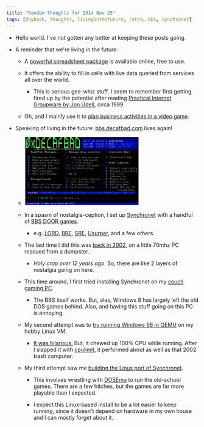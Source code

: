 ```yaml
---
title: "Random thoughts for 2014 Nov 25"
tags: [daybook, thoughts, livinginthefuture, retro, bbs, synchronet]
---
```


* Hello world. I've not gotten any better at keeping these posts going.

* A reminder that we're living in the future: 

  * A [powerful spreadsheet package][docs] is available online, free to use.
  
  * It offers the ability to fill in cells with live data queried from
    services all over the world.

    * This is serious gee-whiz stuff. I seem to remember first getting fired
      up by the potential after reading [Practical Internet Groupware by Jon
      Udell][group], circa 1999.

  * Oh, and I mainly use it to [plan business activities in a video
    game][evesheet].

[docs]: https://docs.google.com/
[group]: http://www.amazon.com/Practical-Internet-Groupware-Jon-Udell/dp/1565925378
[evesheet]: https://www.fuzzwork.co.uk/2013/06/22/importing-price-data-into-spreadsheets/

* Speaking of living in the future: [bbs.decafbad.com][] lives again! 

  * [<img src="/uploads/2014/decafbad-bbs.png" style="width:66%">][bbs.decafbad.com]

  * In a spasm of nostalgia-ception, I set up [Synchronet][] with a handful of
    [BBS DOOR games][door].

    * e.g. [LORD][], [BRE][], [SRE][], [Usurper][], and a few others.

  * The last time I did this was [back in 2002][lastbbs], on a
    little 70mhz PC rescued from a dumpster.

    * *Holy crap over 12 years ago*. So, there are like 2 layers of nostalgia
      going on here.

  * This time around, I first tried installing Synchronet on my
    [couch gaming PC][couchpc].

    * The BBS itself works. But, alas, Windows 8 has
      largely left the old DOS games behind. Also, and having this stuff
      going on this PC is annoying.

  * My second attempt was to [try running Windows 98 in QEMU][win98] on my
    hobby Linux VM.
    
    * [It was hilarious.][winfunny] But, it chewed up 100% CPU
      while running. After I slapped it with [cpulimit][], it performed
      about as well as that 2002 trash computer.

  * My third attempt saw me [building the Linux port of Synchronet][sbbsport].
  
    * This involves wrestling with [DOSEmu][] to run the old-school games.
      There are a few hitches, but the games are far more playable than I
      expected.

    * I expect this Linux-based install to be a lot easier to keep running,
      since it doesn't depend on hardware in my own house and I can mostly
      forget about it.
    
[couchpc]: http://blog.lmorchard.com/2013/02/10/building-my-couch-computing-station/
[cpulimit]: http://cpulimit.sourceforge.net/
[dosemu]: http://wiki.synchro.net/howto:dosemu
[sbbsport]: http://wiki.synchro.net/install:nix
[lastbbs]: http://www.decafbad.com/blog/2002/02/15/ooooai/
[synchronet]: http://synchro.net
[bbs.decafbad.com]: http://bbs.decafbad.com
[door]: http://breakintochat.com/wiki/BBS_door
[lord]: http://breakintochat.com/wiki/Legend_of_the_Red_Dragon
[bre]: http://breakintochat.com/wiki/Barren_Realms_Elite
[sre]: http://breakintochat.com/wiki/Solar_Realms_Elite
[usurper]: http://breakintochat.com/wiki/Usurper
[win98]: https://twitter.com/lmorchard/status/535478319148703744
[winfunny]: https://twitter.com/lmorchard/status/535485189196369920

<!-- vim: set wrap wm=5 syntax=mkd textwidth=78: -->
